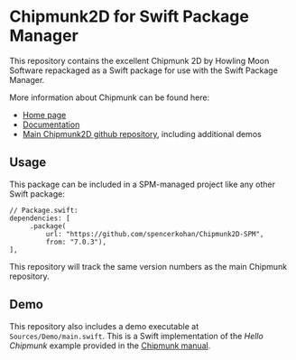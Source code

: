 # Chipmunk2D for Swift Package Manager

This repository contains the excellent Chipmunk 2D by Howling Moon Software repackaged as a Swift package for use with the Swift Package Manager.

More information about Chipmunk can be found here:

- [Home page](https://chipmunk-physics.net/)
- [Documentation](https://chipmunk-physics.net/documentation.php)
- [Main Chipmunk2D github repository](https://github.com/slembcke/Chipmunk2D), including additional demos

## Usage

This package can be included in a SPM-managed project like any other Swift package:

    // Package.swift: 
    dependencies: [
         .package(
             url: "https://github.com/spencerkohan/Chipmunk2D-SPM", 
             from: "7.0.3"),
    ],
    
This repository will track the same version numbers as the main Chipmunk repository.

## Demo

This repository also includes a demo executable at `Sources/Demo/main.swift`.  This is a Swift implementation of the *Hello Chipmunk* example provided in the [Chipmunk manual](https://chipmunk-physics.net/release/ChipmunkLatest-Docs/).
